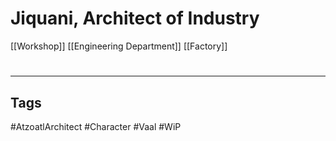 # Jiquani, Architect of Industry
[[Workshop]]
[[Engineering Department]]
[[Factory]]

#
---
## Tags
#AtzoatlArchitect
#Character
#Vaal
#WiP 
